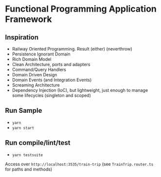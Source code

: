 # Functional Programming Application Framework

## Inspiration

- Railway Oriented Programming. Result (either)  (neverthrow)
- Persistence Ignorant Domain
- Rich Domain Model
- Clean Architecture, ports and adapters
- Command/Query Handlers
- Domain Driven Design
- Domain Events (and Integration Events)
- Screaming Architecture
- Dependency Injection (IoC), but lightweight, just enough to manage some lifecycles (singleton and scoped)

## Run Sample

- `yarn`
- `yarn start`

## Run compile/lint/test

- `yarn testsuite`

Access over `http://localhost:3535/train-trip` (see `TrainTrip.router.ts` for paths and methods)
